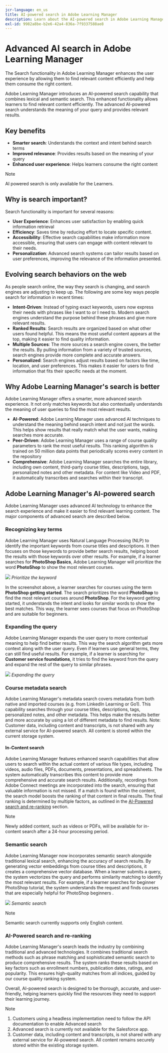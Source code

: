 ```yaml
---
jcr-language: en_us
title: AI-powered search in Adobe Learning Manager
description: Learn about the AI-powered search in Adobe Learning Manager
exl-id: 9982a8be-b2e6-42a4-836a-7f9337588ae8
---
```

# Advanced AI search in Adobe Learning Manager 

The Search functionality in Adobe Learning Manager enhances the user experience by allowing them to find relevant content efficiently and help them consume the right content.

Adobe Learning Manager introduces an AI-powered search capability that combines lexical and semantic search. This enhanced functionality allows learners to find relevant content efficiently. The advanced AI-powered search understands the meaning of your query and provides relevant results.  

## Key benefits

* **Smarter search**: Understands the context and intent behind search terms
* **Improved relevance**: Provides results based on the meaning of your query
* **Enhanced user experience**: Helps learners consume the right content

>[!NOTE]
>
>AI powered search is only available for the Learners.

## Why is search important?

Search functionality is important for several reasons:

* **User Experience**: Enhances user satisfaction by enabling quick information retrieval
* **Efficiency**: Saves time by reducing effort to locate specific content.
* **Accessibility**: Effective search capabilities make information more accessible, ensuring that users can engage with content relevant to their needs.
* **Personalization**: Advanced search systems can tailor results based on user preferences, improving the relevance of the information presented.

## Evolving search behaviors on the web

As people search online, the way they search is changing, and search engines are adjusting to keep up. The following are some key ways people search for information in recent times:

* **Intent-Driven**: Instead of typing exact keywords, users now express their needs with phrases like I want to or I need to. Modern search engines understand the purpose behind these phrases and give more relevant results.
* **Ranked Results**: Search results are organized based on what other users found helpful. This means the most useful content appears at the top, making it easier to find quality information.
* **Multiple Sources**: The more sources a search engine covers, the better the results. By pulling information from a variety of trusted sources, search engines provide more complete and accurate answers.
* **Personalized**: Search engines adjust results based on factors like time, location, and user preferences. This makes it easier for users to find information that fits their specific needs at the moment.

## Why Adobe Learning Manager's search is better

Adobe Learning Manager offers a smarter, more advanced search experience. It not only matches keywords but also contextually understands the meaning of user queries to find the most relevant results.

* **AI-Powered**: Adobe Learning Manager uses advanced AI techniques to understand the meaning behind search intent and not just the words. This helps show results that really match what the user wants, making searches more accurate.
* **Peer-Driven**: Adobe Learning Manager uses a range of course quality parameters to rank the most useful results. This ranking algorithm is trained on 50 million data points that periodically scores every content in the repository
* **Comprehensive**: Adobe Learning Manager searches the entire library, including own content, third-party course titles, descriptions, tags, personalized notes and other metadata. For content like Video and PDF, it automatically transcribes and searches within their transcript.

## Adobe Learning Manager's AI-powered search

Adobe Learning Manager uses advanced AI technology to enhance the search experience and make it easier to find relevant learning content. The major components of advanced search are described below.

### Recognizing key terms

Adobe Learning Manager uses Natural Language Processing (NLP) to identify the important keywords from course titles and descriptions. It then focuses on those keywords to provide better search results, helping boost the results with those keywords over other results. For example, if a learner searches for **PhotoShop Basics**, Adobe Learning Manager will prioritize the word **PhotoShop** to show the most relevant courses.

![](assets/search-2.png)
_Prioritize the keyword_

In the screenshot above, a learner searches for courses using the term **PhotoShop getting started**. The search prioritizes the word **PhotoShop** to find the most relevant courses around **PhotoShop**. For the keyword getting started, it understands the intent and looks for similar words to show the best matches. This way, the learner sees courses that focus on PhotoShop and are suitable for beginners.

### Expanding the query

Adobe Learning Manager expands the user query to more contextual meaning to help find better results. This way the search algorithm gets more context along with the user query. Even if learners use general terms, they can still find useful results. For example, if a learner is searching for **Customer service foundations**, it tries to find the keyword from the query and expand the rest of the query to similar phrases. 

![](assets/search-1.png) 
_Expanding the query_

### Course metadata search

Adobe Learning Manager's metadata search covers metadata from both native and imported courses (e.g. from LinkedIn Learning or Go1). This capability searches through your course titles, descriptions, tags, personalized notes, and other metadata. This helps make the results better and more accurate by using a lot of different metadata to find results. 
Note: Customer data, including content and transcripts, is not shared with any external service for AI-powered search. All content is stored within the current storage system.

#### In-Content search

Adobe Learning Manager features enhanced search capabilities that allow users to search within the actual content of various file types, including videos, audio files, PDFs, documents, presentations, and spreadsheets. The system automatically transcribes this content to provide more comprehensive and accurate search results. Additionally, recordings from Adobe Connect meetings are incorporated into the search, ensuring that valuable information is not missed. If a match is found within the content, the search model boosts the ranking of that content in final results. The final ranking is determined by multiple factors, as outlined in the [AI-Powered search and re-ranking](/help/migrated/learners/feature-summary/advanced-search.md#ai-powered-search-and-re-ranking) section.

>[!NOTE]
>
>Newly added content, such as videos or PDFs, will be available for in-content search after a 24-hour processing period. 

### Semantic search

Adobe Learning Manager now incorporates semantic search alongside traditional lexical search, enhancing the accuracy of search results. By generating vector embeddings from course titles and descriptions, it creates a comprehensive vector database. When a learner submits a query, the system vectorizes the query and performs similarity matching to identify the most relevant results. For example, if a learner searches for beginner PhotoShop tutorial, the system understands the request and finds courses that are especially helpful for PhotoShop beginners .

![](assets/semantic-search.png)
_Semantic search_

>[!NOTE]
>
>Semantic search currently supports only English content.  

### AI-Powered search and re-ranking 

Adobe Learning Manager's search leads the industry by combining traditional and advanced technologies. It combines traditional search methods such as phrase matching and sophisticated semantic search to produce comprehensive results. The system ranks these results based on key factors such as enrollment numbers, publication dates, ratings, and popularity. This ensures high-quality matches from all indices, guided by our course quality ranking system. 

Overall, AI-powered search is designed to be thorough, accurate, and user-friendly, helping learners quickly find the resources they need to support their learning journey.

>[!NOTE]
>
>1. Customers using a headless implementation need to follow the API documentation to enable Advanced search
>2. Advanced search is currently not available for the Salesforce app.
>3. Customer data, including content and transcripts, is not shared with any external service for AI-powered search. All content remains securely stored within the existing storage system.
